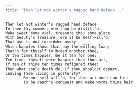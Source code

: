 ```yaml
---
title: "Then let not winter's ragged hand deface..."
---
```


	Then let not winter's ragged hand deface
	In thee thy summer, ere thou be distill'd:
	Make sweet some vial; treasure thou some place
	With beauty's treasure, ere it be self-kill'd.
	That use is not forbidden usury
	Which happies those that pay the willing loan;
	That's for thyself to breed another thee,
	Or ten times happier, be it ten for one;
	Ten times thyself were happier than thou art,
	If ten of thine ten times refigured thee:
	Then what could death do, if thou shouldst depart,
	Leaving thee living in posterity?
			Be not self-will'd, for thou art much too fair
			To be death's conquest and make worms thine heir.

